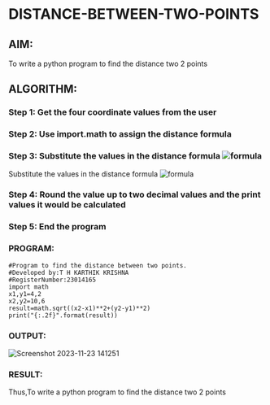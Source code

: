 # DISTANCE-BETWEEN-TWO-POINTS

## AIM:
To write a python program to find the distance two 2 points
## ALGORITHM:
### Step 1: Get the four coordinate values from the user 
### Step 2: Use import.math to assign the distance formula 
### Step 3: Substitute the values in the distance formula  ![formula](/formula.JPG)
Substitute the values in the distance formula  ![formula](/formula.JPG)
### Step 4: Round the value up to two decimal values and the print values it would be calculated
### Step 5: End the program
### PROGRAM:
~~~
#Program to find the distance between two points.
#Developed by:T H KARTHIK KRISHNA
#RegisterNumber:23014165
import math
x1,y1=4,2
x2,y2=10,6
result=math.sqrt((x2-x1)**2+(y2-y1)**2)
print("{:.2f}".format(result))
~~~
### OUTPUT:
![Screenshot 2023-11-23 141251](https://github.com/karthikkrishna16/DISTANCE-BETWEEN-TWO-POINTS/assets/148514663/3ed1fe35-18c2-45a7-866a-80adc73b1384)
### RESULT:
Thus,To write a python program to find the distance two 2 points
